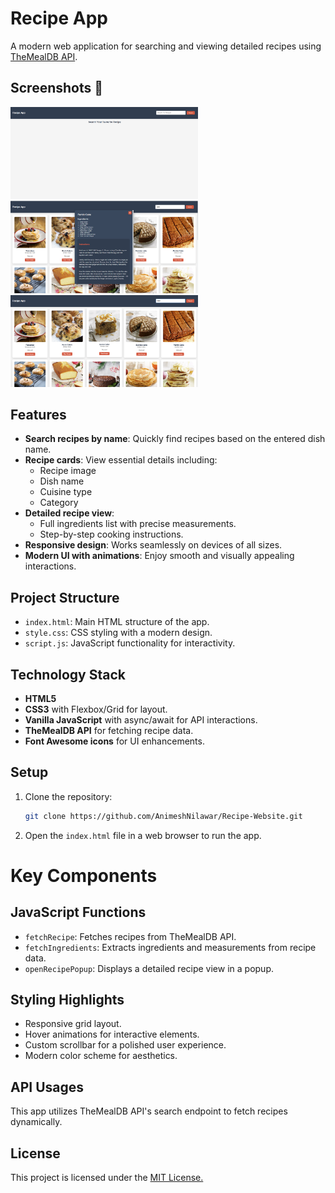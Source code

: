 # Recipe App

A modern web application for searching and viewing detailed recipes using [TheMealDB API](https://www.themealdb.com/).

## Screenshots 📸
<img src="Screenshots/image2.png" alt="Screenshot 1" width="300"/> <img src="Screenshots/image1.png" alt="Screenshot 2" width="300"/>
<img src="Screenshots/image.png" alt="Screenshot 3" width="300"/>

## Features
- **Search recipes by name**: Quickly find recipes based on the entered dish name.
- **Recipe cards**: View essential details including:
  - Recipe image
  - Dish name
  - Cuisine type
  - Category
- **Detailed recipe view**:
  - Full ingredients list with precise measurements.
  - Step-by-step cooking instructions.
- **Responsive design**: Works seamlessly on devices of all sizes.
- **Modern UI with animations**: Enjoy smooth and visually appealing interactions.

## Project Structure
- `index.html`: Main HTML structure of the app.
- `style.css`: CSS styling with a modern design.
- `script.js`: JavaScript functionality for interactivity.

## Technology Stack
- **HTML5**
- **CSS3** with Flexbox/Grid for layout.
- **Vanilla JavaScript** with async/await for API interactions.
- **TheMealDB API** for fetching recipe data.
- **Font Awesome icons** for UI enhancements.

## Setup
1. Clone the repository:
   ```bash
   git clone https://github.com/AnimeshNilawar/Recipe-Website.git
2. Open the `index.html` file in a web browser to run the app.

# Key Components

## JavaScript Functions
  - `fetchRecipe`: Fetches recipes from TheMealDB API.
  - `fetchIngredients`: Extracts ingredients and measurements from recipe data.
  - `openRecipePopup`: Displays a detailed recipe view in a popup.

## Styling Highlights
  - Responsive grid layout.
  - Hover animations for interactive elements.
  - Custom scrollbar for a polished user experience.
  - Modern color scheme for aesthetics.

## API Usages
This app utilizes TheMealDB API's search endpoint to fetch recipes dynamically.

## License
This project is licensed under the [MIT License.](https://choosealicense.com/licenses/mit/)
